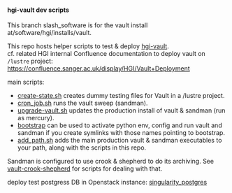 #### hgi-vault dev scripts

This branch slash_software is for the vault install at/software/hgi/installs/vault.

This repo hosts helper scripts to test & deploy [hgi-vault](https://github.com/wtsi-hgi/hgi-vault).  
cf. related HGI internal Confluence documentation to deploy vault on `/lustre` project:
https://confluence.sanger.ac.uk/display/HGI/Vault+Deployment
  
main scripts:
- [create-state.sh](create-state.sh) creates dummy testing files for Vault in a /lustre project.
- [cron_job.sh](cron_job.sh) runs the vault sweep (sandman).
- [upgrade-vault.sh](upgrade-vault.sh) updates the production install of vault & sandman (run as mercury).
- [bootstrap](bootstrap) can be used to activate python env, config and run vault and sandman if you create symlinks with those names pointing to bootstrap.
- [add_path.sh](add_path.sh) adds the main production vault & sandman executables to your path, along with the scripts in this repo.

Sandman is configured to use crook & shepherd to do its archiving. See [vault-crook-shepherd](https://gitlab.internal.sanger.ac.uk/hgi-projects/vault-crook-shepherd) for scripts for dealing with that.


deploy test postgress DB in Openstack instance:
[singularity_postgres](singularity_postgres/README.md)
